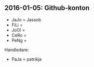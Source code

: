 2016-01-05: Github-konton
-----------

* JaJo = Jassob
* FiLi =
* JoOl =
* CeRo =
* PeNg =

Handledare:
* PaJa = patrikja
